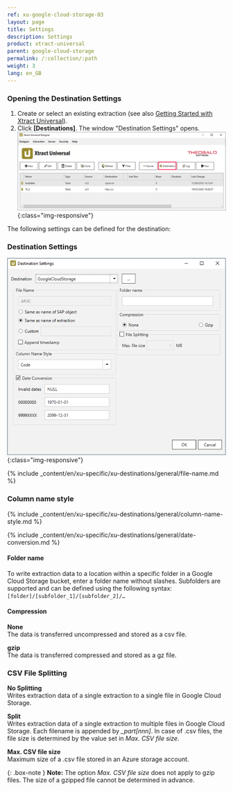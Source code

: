 ```yaml
---
ref: xu-google-cloud-storage-03
layout: page
title: Settings
description: Settings
product: xtract-universal
parent: google-cloud-storage
permalink: /:collection/:path
weight: 3
lang: en_GB
---
```


### Opening the Destination Settings
1. Create or select an existing extraction (see also [Getting Started with Xtract Universal](../../getting-started/define-a-table-extraction)).
2. Click **[Destinations]**. The window "Destination Settings" opens.
![Destination-settings](/img/content/xu/xu_designer_destination.png){:class="img-responsive"}

The following settings can be defined for the destination:  

### Destination Settings

![xu-google-cloud-dest-01](/img/content/xu/googlecloudstorage/xu-google-cloud-dest-01.png){:class="img-responsive"}

{% include _content/en/xu-specific/xu-destinations/general/file-name.md %}

### Column name style
{% include _content/en/xu-specific/xu-destinations/general/column-name-style.md %}

{% include _content/en/xu-specific/xu-destinations/general/date-conversion.md %}

#### Folder name

To write extraction data to a location within a specific folder in a Google Cloud Storage bucket, enter a folder name without slashes.
Subfolders are supported and can be defined using the following syntax: 
`[folder]/[subfolder_1]/[subfolder_2]/…`

#### Compression

**None**<br>
The data is transferred uncompressed and stored as a csv file.

**gzip**<br>
The data is transferred compressed and stored as a gz file. 

### CSV File Splitting

**No Splitting**<br>
Writes extraction data of a single extraction to a single file in Google Cloud Storage.

**Split**<br>
Writes extraction data of a single extraction to multiple files in Google Cloud Storage. Each filename is appended by *_part[nnn]*. In case of .csv files, the file size is determined by the value set in *Max. CSV file size*.

**Max. CSV file size** <br>
Maximum size of a .csv file stored in an Azure storage account. 

{: .box-note }
**Note:** The option *Max. CSV file size* does not apply to gzip files. The size of a gzipped file cannot be determined in advance.
